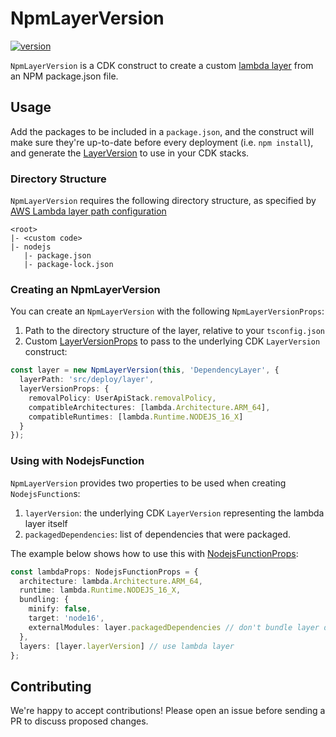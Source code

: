 # NpmLayerVersion

[![version](https://img.shields.io/npm/v/@apimda/npm-layer-version.svg?style=flat-square)](https://www.npmjs.com/package/@apimda/npm-layer-version)

`NpmLayerVersion` is a CDK construct to create a custom [lambda layer](https://docs.aws.amazon.com/lambda/latest/dg/configuration-layers.html) from an NPM package.json file.

## Usage

Add the packages to be included in a `package.json`, and the construct will make sure they're up-to-date before every deployment (i.e. `npm install`), and generate the [LayerVersion](https://docs.aws.amazon.com/cdk/api/v2/docs/aws-cdk-lib.aws_lambda.LayerVersion.html) to use in your CDK stacks.

### Directory Structure

`NpmLayerVersion` requires the following directory structure, as specified by [AWS Lambda layer path configuration](https://docs.aws.amazon.com/lambda/latest/dg/configuration-layers.html#configuration-layers-path)

```
<root>
|- <custom code>
|- nodejs
   |- package.json
   |- package-lock.json
```

### Creating an NpmLayerVersion

You can create an `NpmLayerVersion` with the following `NpmLayerVersionProps`:

1. Path to the directory structure of the layer, relative to your `tsconfig.json`
2. Custom [LayerVersionProps](https://docs.aws.amazon.com/cdk/api/v2/docs/aws-cdk-lib.aws_lambda.LayerVersionProps.html) to pass to the underlying CDK `LayerVersion` construct:

```typescript
const layer = new NpmLayerVersion(this, 'DependencyLayer', {
  layerPath: 'src/deploy/layer',
  layerVersionProps: {
    removalPolicy: UserApiStack.removalPolicy,
    compatibleArchitectures: [lambda.Architecture.ARM_64],
    compatibleRuntimes: [lambda.Runtime.NODEJS_16_X]
  }
});
```

### Using with NodejsFunction

`NpmLayerVersion` provides two properties to be used when creating `NodejsFunction`s:

1. `layerVersion`: the underlying CDK `LayerVersion` representing the lambda layer itself
2. `packagedDependencies`: list of dependencies that were packaged.

The example below shows how to use this with [NodejsFunctionProps](https://docs.aws.amazon.com/cdk/api/v2/docs/aws-cdk-lib.aws_lambda_nodejs.NodejsFunctionProps.html):

```typescript
const lambdaProps: NodejsFunctionProps = {
  architecture: lambda.Architecture.ARM_64,
  runtime: lambda.Runtime.NODEJS_16_X,
  bundling: {
    minify: false,
    target: 'node16',
    externalModules: layer.packagedDependencies // don't bundle layer dependencies in lambda
  },
  layers: [layer.layerVersion] // use lambda layer
};
```

## Contributing

We're happy to accept contributions! Please open an issue before sending a PR to discuss proposed changes.
